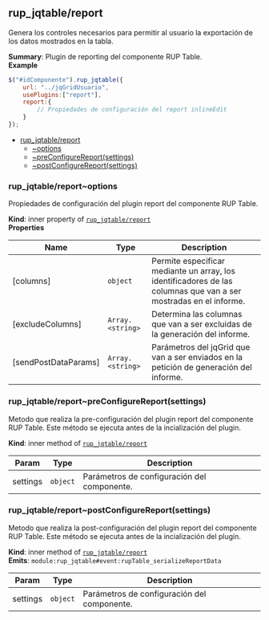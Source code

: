 <a name="module_rup_jqtable/report"></a>

## rup\_jqtable/report
Genera los controles necesarios para permitir al usuario la exportación de los datos mostrados en la tabla.

**Summary**: Plugin de reporting del componente RUP Table.  
**Example**  
```js
$("#idComponente").rup_jqtable({	url: "../jqGridUsuario",	usePlugins:["report"],	report:{		// Propiedades de configuración del report inlineEdit	}});
```

* [rup_jqtable/report](#module_rup_jqtable/report)
    * [~options](#module_rup_jqtable/report..options)
    * [~preConfigureReport(settings)](#module_rup_jqtable/report..preConfigureReport)
    * [~postConfigureReport(settings)](#module_rup_jqtable/report..postConfigureReport)

<a name="module_rup_jqtable/report..options"></a>

### rup_jqtable/report~options
Propiedades de configuración del plugin report del componente RUP Table.

**Kind**: inner property of [<code>rup\_jqtable/report</code>](#module_rup_jqtable/report)  
**Properties**

| Name | Type | Description |
| --- | --- | --- |
| [columns] | <code>object</code> | Permite especificar mediante un array, los identificadores de las columnas que van a ser mostradas en el informe. |
| [excludeColumns] | <code>Array.&lt;string&gt;</code> | Determina las columnas que van a ser excluidas de la generación del informe. |
| [sendPostDataParams] | <code>Array.&lt;string&gt;</code> | Parámetros del jqGrid que van a ser enviados en la petición de generación del informe. |

<a name="module_rup_jqtable/report..preConfigureReport"></a>

### rup_jqtable/report~preConfigureReport(settings)
Metodo que realiza la pre-configuración del plugin report del componente RUP Table.Este método se ejecuta antes de la incialización del plugin.

**Kind**: inner method of [<code>rup\_jqtable/report</code>](#module_rup_jqtable/report)  

| Param | Type | Description |
| --- | --- | --- |
| settings | <code>object</code> | Parámetros de configuración del componente. |

<a name="module_rup_jqtable/report..postConfigureReport"></a>

### rup_jqtable/report~postConfigureReport(settings)
Metodo que realiza la post-configuración del plugin report del componente RUP Table.Este método se ejecuta antes de la incialización del plugin.

**Kind**: inner method of [<code>rup\_jqtable/report</code>](#module_rup_jqtable/report)  
**Emits**: <code>module:rup\_jqtable#event:rupTable\_serializeReportData</code>  

| Param | Type | Description |
| --- | --- | --- |
| settings | <code>object</code> | Parámetros de configuración del componente. |


